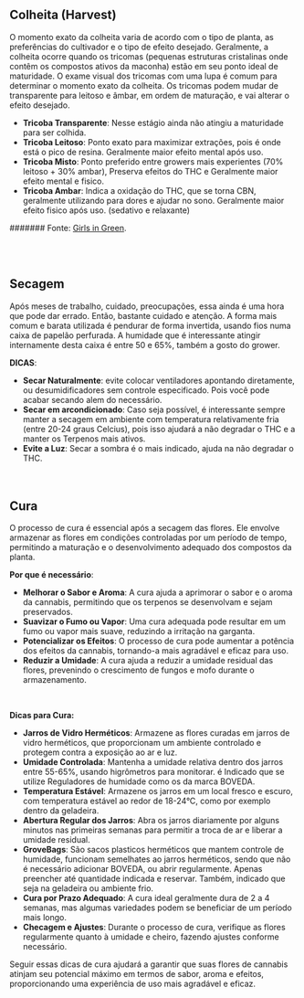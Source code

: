 
## **Colheita (Harvest)**

O momento exato da colheita varia de acordo com o tipo de planta, as preferências do cultivador e o tipo de efeito desejado. Geralmente, a colheita ocorre quando os tricomas (pequenas estruturas cristalinas onde contêm os compostos ativos da maconha) estão em seu ponto ideal de maturidade. O exame visual dos tricomas com uma lupa é comum para determinar o momento exato da colheita. Os tricomas podem mudar de transparente para leitoso e âmbar, em ordem de maturação, e vai alterar o efeito desejado.

* **Tricoba Transparente**: Nesse estágio ainda não atingiu a maturidade para ser colhida.
* **Tricoba Leitoso**: Ponto exato para maximizar extrações, pois é onde está o pico de resina. Geralmente maior efeito mental após uso.
* **Tricoba Misto**: Ponto preferido entre growers mais experientes (70% leitoso + 30% ambar), Preserva efeitos do THC e Geralmente maior efeito mental e fisico.
* **Tricoba Ambar**: Indica a oxidação do THC, que se torna CBN, geralmente utilizando para dores e ajudar no sono. Geralmente maior efeito fisico após uso. (sedativo e relaxante)

####### Fonte: [Girls in Green](https://girlsingreen.net/maturacao-tricomas-qualidade-haxixe/).

</br></br>

## **Secagem**

Após meses de trabalho, cuidado, preocupações, essa ainda é uma hora que pode dar errado. Então, bastante cuidado e atenção. A forma mais comum e barata utilizada é pendurar de forma invertida, usando fios numa caixa de papelão perfurada. A humidade que é interessante atingir internamente desta caixa é entre 50 e 65%, também a gosto do grower.

**DICAS**:
* **Secar Naturalmente**: evite colocar ventiladores apontando diretamente, ou desumidificadores sem controle especificado. Pois você pode acabar secando alem do necessário.
* **Secar em arcondicionado**: Caso seja possível, é interessante sempre manter a secagem em ambiente com temperatura relativamente fria (entre 20-24 graus Celcius), pois isso ajudará a não degradar o THC e a manter os Terpenos mais ativos.
* **Evite a Luz**: Secar a sombra é o mais indicado, ajuda na não degradar o THC.
</br></br></br>

## **Cura**

O processo de cura é essencial após a secagem das flores. Ele envolve armazenar as flores em condições controladas por um período de tempo, permitindo a maturação e o desenvolvimento adequado dos compostos da planta.

**Por que é necessário**:

* **Melhorar o Sabor e Aroma**: A cura ajuda a aprimorar o sabor e o aroma da cannabis, permitindo que os terpenos se desenvolvam e sejam preservados.
* **Suavizar o Fumo ou Vapor**: Uma cura adequada pode resultar em um fumo ou vapor mais suave, reduzindo a irritação na garganta.
* **Potencializar os Efeitos**: O processo de cura pode aumentar a potência dos efeitos da cannabis, tornando-a mais agradável e eficaz para uso.
* **Reduzir a Umidade**: A cura ajuda a reduzir a umidade residual das flores, prevenindo o crescimento de fungos e mofo durante o armazenamento.
</br>

**Dicas para Cura:**

* **Jarros de Vidro Herméticos**: Armazene as flores curadas em jarros de vidro herméticos, que proporcionam um ambiente controlado e protegem contra a exposição ao ar e luz.
* **Umidade Controlada**: Mantenha a umidade relativa dentro dos jarros entre 55-65%, usando higrômetros para monitorar. é Indicado que se utilize Reguladores de humidade como os da marca BOVEDA.
* **Temperatura Estável**: Armazene os jarros em um local fresco e escuro, com temperatura estável ao redor de 18-24°C, como por exemplo dentro da geladeira.
* **Abertura Regular dos Jarros**: Abra os jarros diariamente por alguns minutos nas primeiras semanas para permitir a troca de ar e liberar a umidade residual. 
* **GroveBags**: São sacos plasticos herméticos que mantem controle de humidade, funcionam semelhates ao jarros herméticos, sendo que não é necessário adicionar BOVEDA, ou abrir regularmente. Apenas preencher até quantidade indicada e reservar. Também, indicado que seja na geladeira ou ambiente frio.
* **Cura por Prazo Adequado**: A cura ideal geralmente dura de 2 a 4 semanas, mas algumas variedades podem se beneficiar de um período mais longo.
* **Checagem e Ajustes**: Durante o processo de cura, verifique as flores regularmente quanto à umidade e cheiro, fazendo ajustes conforme necessário.

Seguir essas dicas de cura ajudará a garantir que suas flores de cannabis atinjam seu potencial máximo em termos de sabor, aroma e efeitos, proporcionando uma experiência de uso mais agradável e eficaz.

